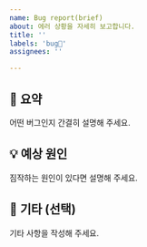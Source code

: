 ```yaml
---
name: Bug report(brief)
about: 에러 상황을 자세히 보고합니다.
title: ''
labels: 'bug🐛'
assignees: ''

---
```


## 📜 요약

어떤 버그인지 간결히 설명해 주세요.

## 💡 예상 원인

짐작하는 원인이 있다면 설명해 주세요.


## 💬 기타 (선택)

기타 사항을 작성해 주세요.
